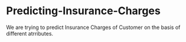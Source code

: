 # Predicting-Insurance-Charges
We are trying to predict Insurance Charges of Customer on the basis of different atrributes.
